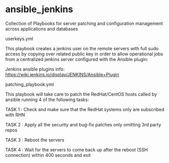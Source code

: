 # ansible_jenkins
Collection of Playbooks for server patching and configuration management across applications and databases

userkeys.yml

This playbook creates a jenkins user on the remote servers with full sudo access by copying over related public key in order to allow operational jobs from a centralized jenkins server configured with the Ansible plugin:

Jenkins ansible plugins info:
https://wiki.jenkins.io/display/JENKINS/Ansible+Plugin

patching_playbook.yml

This playbook will take care to patch the RedHat/CentOS hosts called by ansible running 4 of the following tasks:

TASK 1 : Check and make sure that the RedHat systems only are subscribed with RHN

TASK 2 : Apply all the security and bug-fix patches only omitting 3rd party repos

TASK 3 : Reboot the servers

TASK 4 : Wait for the servers to come back up after the reboot (SSH connection) within 400 seconds and exit
